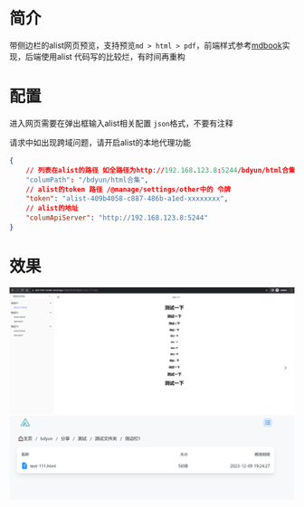 # 简介
带侧边栏的alist网页预览，支持预览`md > html > pdf`，前端样式参考[mdbook](https://github.com/rust-lang/mdBook)实现，后端使用alist
代码写的比较烂，有时间再重构
# 配置
进入网页需要在弹出框输入alist相关配置 `json`格式，不要有注释

请求中如出现跨域问题，请开启alist的本地代理功能
``` json
{
    // 列表在alist的路径 如全路径为http://192.168.123.8:5244/bdyun/html合集，则columPath为/bdyun/html合集,columApiServer为http://192.168.123.8:5244
    "columPath": "/bdyun/html合集",
    // alist的token 路径 /@manage/settings/other中的 令牌
    "token": "alist-409b4058-c887-486b-a1ed-xxxxxxxx",
    // alist的地址
    "columApiServer": "http://192.168.123.8:5244"
}
```

# 效果
![img.png](docs/img.png)
![img.png](docs/img2.png)
